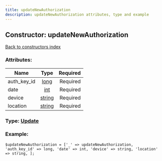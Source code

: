 ```yaml
---
title: updateNewAuthorization
description: updateNewAuthorization attributes, type and example
---
```

## Constructor: updateNewAuthorization  
[Back to constructors index](index.md)



### Attributes:

| Name     |    Type       | Required |
|----------|:-------------:|---------:|
|auth\_key\_id|[long](../types/long.md) | Required|
|date|[int](../types/int.md) | Required|
|device|[string](../types/string.md) | Required|
|location|[string](../types/string.md) | Required|



### Type: [Update](../types/Update.md)


### Example:

```
$updateNewAuthorization = ['_' => updateNewAuthorization, 'auth_key_id' => long, 'date' => int, 'device' => string, 'location' => string, ];
```